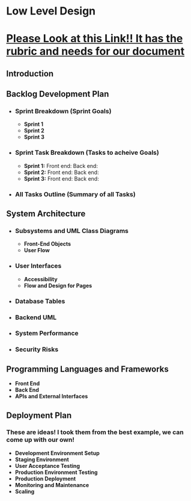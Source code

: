 # Low Level Design

# [Please Look at this Link!! It has the rubric and needs for our document](https://usu.instructure.com/courses/769837/assignments/4714896)

## Introduction

## Backlog Development Plan
- ### Sprint Breakdown (Sprint Goals)
  - **Sprint 1**
  - **Sprint 2**
  - **Sprint 3**

- ### Sprint Task Breakdown (Tasks to acheive Goals)
  - **Sprint 1:**
    Front end:
    Back end:
  - **Sprint 2:**
    Front end:
    Back end:
  - **Sprint 3:**
    Front end:
    Back end:

- ### All Tasks Outline (Summary of all Tasks)

## System Architecture
- ### Subsystems and UML Class Diagrams
  - **Front-End Objects**
  - **User Flow**

- ### User Interfaces
  - **Accessibility**
  - **Flow and Design for Pages**

- ### Database Tables

- ### Backend UML

- ### System Performance

- ### Security Risks

## Programming Languages and Frameworks
- **Front End**
- **Back End**
- **APIs and External Interfaces**

## Deployment Plan
### These are ideas! I took them from the best example, we can come up with our own!
- **Development Environment Setup**
- **Staging Environment**
- **User Acceptance Testing**
- **Production Environment Testing**
- **Production Deployment**
- **Monitoring and Maintenance**
- **Scaling**
